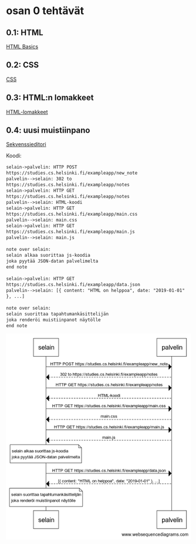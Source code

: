 # osan 0 tehtävät

## 0.1: HTML
[HTML Basics](https://developer.mozilla.org/en-US/docs/Learn/Getting_started_with_the_web/HTML_basics)

## 0.2: CSS
[CSS](https://developer.mozilla.org/en-US/docs/Learn/Getting_started_with_the_web/CSS_basics)


## 0.3: HTML:n lomakkeet
[HTML-lomakkeet](https://developer.mozilla.org/en-US/docs/Learn/Forms/Your_first_form)


## 0.4: uusi muistiinpano
[Sekvenssieditori](https://www.websequencediagrams.com/)

Koodi:
```
selain->palvelin: HTTP POST https://studies.cs.helsinki.fi/exampleapp/new_note
palvelin-->selain: 302 to https://studies.cs.helsinki.fi/exampleapp/notes
selain->palvelin: HTTP GET https://studies.cs.helsinki.fi/exampleapp/notes
palvelin-->selain: HTML-koodi
selain->palvelin: HTTP GET https://studies.cs.helsinki.fi/exampleapp/main.css
palvelin-->selain: main.css
selain->palvelin: HTTP GET https://studies.cs.helsinki.fi/exampleapp/main.js
palvelin-->selain: main.js

note over selain:
selain alkaa suorittaa js-koodia
joka pyytää JSON-datan palvelimelta
end note

selain->palvelin: HTTP GET https://studies.cs.helsinki.fi/exampleapp/data.json
palvelin-->selain: [{ content: "HTML on helppoa", date: "2019-01-01" }, ...]

note over selain:
selain suorittaa tapahtumankäsittelijän
joka renderöi muistiinpanot näytölle
end note
```

![Sekvenssikaavio](/osa0/uusi_postaus.png?raw=true)

## 
